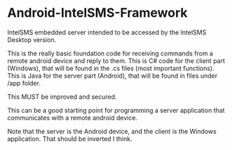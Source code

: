 # Android-IntelSMS-Framework
IntelSMS embedded server intended to be accessed by the IntelSMS Desktop version.

This is the really basic foundation code for receiving commands from a remote android device and reply to them.
This is C# code for the client part (Windows), that will be found in the .cs files (most important functions).
This is Java for the server part (Android), that will be found in files under /app folder.

This MUST be improved and secured.

This can be a good starting point for programming a server application that communicates with a remote android device.

Note that the server is the Android device, and the client is the Windows application.
That should be inverted I think.
